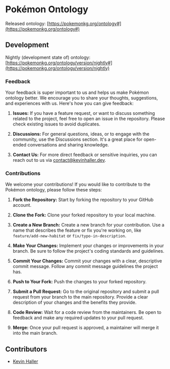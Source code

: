 # Pokémon Ontology


Released ontology: [https://pokemonkg.org/ontology#](https://pokemonkg.org/ontology#)

## Development

Nightly (development state of) ontology: [https://pokemonkg.org/ontology/version/nightly#](https://pokemonkg.org/ontology/version/nightly)


### Feedback

Your feedback is super important to us and helps us make Pokémon ontology
better. We encourage you to share your thoughts, suggestions, and experiences
with us. Here's how you can give feedback:

1. **Issues:** If you have a feature request, or want to discuss something
related to the project, feel free to open an issue in the repository. Please
check existing issues to avoid duplicates.

2. **Discussions:** For general questions, ideas, or to engage with the
community, use the Discussions section. It's a great place for open-ended
conversations and sharing knowledge.

3. **Contact Us:** For more direct feedback or sensitive inquiries, you can
reach out to us via [contact@kevinhaller.dev](contact@pokemonkg.org).


### Contributions

We welcome your contributions! If you would like to contribute to the Pokémon
ontology, please follow these steps:

1. **Fork the Repository:** Start by forking the repository to your GitHub
account.

2. **Clone the Fork:** Clone your forked repository to your local machine.

3. **Create a New Branch:** Create a new branch for your contribution. Use a
name that describes the feature or fix you're working on, like
`feature/add-new-habitat` or `fix/typo-in-description`.

4. **Make Your Changes:** Implement your changes or improvements in your branch.
Be sure to follow the project's coding standards and guidelines.

5. **Commit Your Changes:** Commit your changes with a clear, descriptive commit
message. Follow any commit message guidelines the project has.

6. **Push to Your Fork:** Push the changes to your forked repository.

7. **Submit a Pull Request:** Go to the original repository and submit a pull
request from your branch to the main repository. Provide a clear description of
your changes and the benefits they provide.

8. **Code Review:** Wait for a code review from the maintainers. Be open to
feedback and make any required updates to your pull request.

9. **Merge:** Once your pull request is approved, a maintainer will merge it
into the main branch.


## Contributors

* [Kevin Haller](https://kevinhaller.dev)